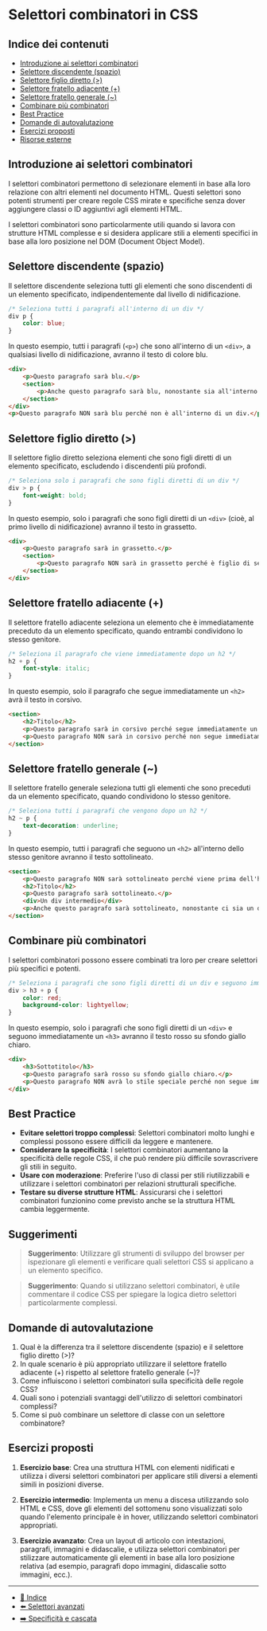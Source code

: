 # Selettori combinatori in CSS

## Indice dei contenuti
- [Introduzione ai selettori combinatori](#introduzione-ai-selettori-combinatori)
- [Selettore discendente (spazio)](#selettore-discendente-spazio)
- [Selettore figlio diretto (>)](#selettore-figlio-diretto-)
- [Selettore fratello adiacente (+)](#selettore-fratello-adiacente-)
- [Selettore fratello generale (~)](#selettore-fratello-generale-)
- [Combinare più combinatori](#combinare-più-combinatori)
- [Best Practice](#best-practice)
- [Domande di autovalutazione](#domande-di-autovalutazione)
- [Esercizi proposti](#esercizi-proposti)
- [Risorse esterne](#risorse-esterne)

## Introduzione ai selettori combinatori

I selettori combinatori permettono di selezionare elementi in base alla loro relazione con altri elementi nel documento HTML. Questi selettori sono potenti strumenti per creare regole CSS mirate e specifiche senza dover aggiungere classi o ID aggiuntivi agli elementi HTML.

I selettori combinatori sono particolarmente utili quando si lavora con strutture HTML complesse e si desidera applicare stili a elementi specifici in base alla loro posizione nel DOM (Document Object Model).

## Selettore discendente (spazio)

Il selettore discendente seleziona tutti gli elementi che sono discendenti di un elemento specificato, indipendentemente dal livello di nidificazione.

```css
/* Seleziona tutti i paragrafi all'interno di un div */
div p {
    color: blue;
}
```

In questo esempio, tutti i paragrafi (`<p>`) che sono all'interno di un `<div>`, a qualsiasi livello di nidificazione, avranno il testo di colore blu.

```html
<div>
    <p>Questo paragrafo sarà blu.</p>
    <section>
        <p>Anche questo paragrafo sarà blu, nonostante sia all'interno di una section.</p>
    </section>
</div>
<p>Questo paragrafo NON sarà blu perché non è all'interno di un div.</p>
```

## Selettore figlio diretto (>)

Il selettore figlio diretto seleziona elementi che sono figli diretti di un elemento specificato, escludendo i discendenti più profondi.

```css
/* Seleziona solo i paragrafi che sono figli diretti di un div */
div > p {
    font-weight: bold;
}
```

In questo esempio, solo i paragrafi che sono figli diretti di un `<div>` (cioè, al primo livello di nidificazione) avranno il testo in grassetto.

```html
<div>
    <p>Questo paragrafo sarà in grassetto.</p>
    <section>
        <p>Questo paragrafo NON sarà in grassetto perché è figlio di section, non di div.</p>
    </section>
</div>
```

## Selettore fratello adiacente (+)

Il selettore fratello adiacente seleziona un elemento che è immediatamente preceduto da un elemento specificato, quando entrambi condividono lo stesso genitore.

```css
/* Seleziona il paragrafo che viene immediatamente dopo un h2 */
h2 + p {
    font-style: italic;
}
```

In questo esempio, solo il paragrafo che segue immediatamente un `<h2>` avrà il testo in corsivo.

```html
<section>
    <h2>Titolo</h2>
    <p>Questo paragrafo sarà in corsivo perché segue immediatamente un h2.</p>
    <p>Questo paragrafo NON sarà in corsivo perché non segue immediatamente un h2.</p>
</section>
```

## Selettore fratello generale (~)

Il selettore fratello generale seleziona tutti gli elementi che sono preceduti da un elemento specificato, quando condividono lo stesso genitore.

```css
/* Seleziona tutti i paragrafi che vengono dopo un h2 */
h2 ~ p {
    text-decoration: underline;
}
```

In questo esempio, tutti i paragrafi che seguono un `<h2>` all'interno dello stesso genitore avranno il testo sottolineato.

```html
<section>
    <p>Questo paragrafo NON sarà sottolineato perché viene prima dell'h2.</p>
    <h2>Titolo</h2>
    <p>Questo paragrafo sarà sottolineato.</p>
    <div>Un div intermedio</div>
    <p>Anche questo paragrafo sarà sottolineato, nonostante ci sia un div tra questo e l'h2.</p>
</section>
```

## Combinare più combinatori

I selettori combinatori possono essere combinati tra loro per creare selettori più specifici e potenti.

```css
/* Seleziona i paragrafi che sono figli diretti di un div e seguono immediatamente un h3 */
div > h3 + p {
    color: red;
    background-color: lightyellow;
}
```

In questo esempio, solo i paragrafi che sono figli diretti di un `<div>` e seguono immediatamente un `<h3>` avranno il testo rosso su sfondo giallo chiaro.

```html
<div>
    <h3>Sottotitolo</h3>
    <p>Questo paragrafo sarà rosso su sfondo giallo chiaro.</p>
    <p>Questo paragrafo NON avrà lo stile speciale perché non segue immediatamente un h3.</p>
</div>
```

## Best Practice

- **Evitare selettori troppo complessi**: Selettori combinatori molto lunghi e complessi possono essere difficili da leggere e mantenere.
- **Considerare la specificità**: I selettori combinatori aumentano la specificità delle regole CSS, il che può rendere più difficile sovrascrivere gli stili in seguito.
- **Usare con moderazione**: Preferire l'uso di classi per stili riutilizzabili e utilizzare i selettori combinatori per relazioni strutturali specifiche.
- **Testare su diverse strutture HTML**: Assicurarsi che i selettori combinatori funzionino come previsto anche se la struttura HTML cambia leggermente.

## Suggerimenti

> **Suggerimento**: Utilizzare gli strumenti di sviluppo del browser per ispezionare gli elementi e verificare quali selettori CSS si applicano a un elemento specifico.

> **Suggerimento**: Quando si utilizzano selettori combinatori, è utile commentare il codice CSS per spiegare la logica dietro selettori particolarmente complessi.

## Domande di autovalutazione

1. Qual è la differenza tra il selettore discendente (spazio) e il selettore figlio diretto (>)?
2. In quale scenario è più appropriato utilizzare il selettore fratello adiacente (+) rispetto al selettore fratello generale (~)?
3. Come influiscono i selettori combinatori sulla specificità delle regole CSS?
4. Quali sono i potenziali svantaggi dell'utilizzo di selettori combinatori complessi?
5. Come si può combinare un selettore di classe con un selettore combinatore?

## Esercizi proposti

1. **Esercizio base**: Crea una struttura HTML con elementi nidificati e utilizza i diversi selettori combinatori per applicare stili diversi a elementi simili in posizioni diverse.

2. **Esercizio intermedio**: Implementa un menu a discesa utilizzando solo HTML e CSS, dove gli elementi del sottomenu sono visualizzati solo quando l'elemento principale è in hover, utilizzando selettori combinatori appropriati.

3. **Esercizio avanzato**: Crea un layout di articolo con intestazioni, paragrafi, immagini e didascalie, e utilizza selettori combinatori per stilizzare automaticamente gli elementi in base alla loro posizione relativa (ad esempio, paragrafi dopo immagini, didascalie sotto immagini, ecc.).

---

- [📑 Indice](../README.md)
- [⬅️ Selettori avanzati](02_Selettori_avanzati.md)
- [➡️ Specificità e cascata](04_Specificità_e_cascata.md)
